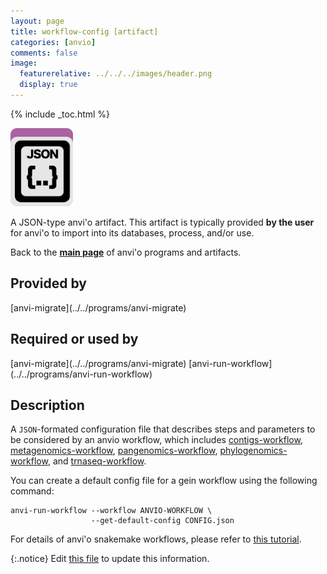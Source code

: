 ```yaml
---
layout: page
title: workflow-config [artifact]
categories: [anvio]
comments: false
image:
  featurerelative: ../../../images/header.png
  display: true
---
```



{% include _toc.html %}


<img src="../../images/icons/JSON.png" alt="JSON" style="width:100px; border:none" />

A JSON-type anvi'o artifact. This artifact is typically provided **by the user** for anvi'o to import into its databases, process, and/or use.

Back to the **[main page](../../)** of anvi'o programs and artifacts.

## Provided by


<p style="text-align: left" markdown="1"><span class="artifact-p">[anvi-migrate](../../programs/anvi-migrate)</span></p>


## Required or used by


<p style="text-align: left" markdown="1"><span class="artifact-r">[anvi-migrate](../../programs/anvi-migrate)</span> <span class="artifact-r">[anvi-run-workflow](../../programs/anvi-run-workflow)</span></p>


## Description

A `JSON`-formated configuration file that describes steps and parameters to be considered by an anvio workflow, which includes <span class="artifact-n">[contigs-workflow](/software/anvio/help/main/artifacts/contigs-workflow)</span>, <span class="artifact-n">[metagenomics-workflow](/software/anvio/help/main/artifacts/metagenomics-workflow)</span>, <span class="artifact-n">[pangenomics-workflow](/software/anvio/help/main/artifacts/pangenomics-workflow)</span>, <span class="artifact-n">[phylogenomics-workflow](/software/anvio/help/main/artifacts/phylogenomics-workflow)</span>, and <span class="artifact-n">[trnaseq-workflow](/software/anvio/help/main/artifacts/trnaseq-workflow)</span>.

You can create a default config file for a gein workflow using the following command:

```
anvi-run-workflow --workflow ANVIO-WORKFLOW \
                  --get-default-config CONFIG.json
```

For details of anvi'o snakemake workflows, please refer to [this tutorial](https://merenlab.org/2018/07/09/anvio-snakemake-workflows/).


{:.notice}
Edit [this file](https://github.com/merenlab/anvio/tree/master/anvio/docs/artifacts/workflow-config.md) to update this information.

